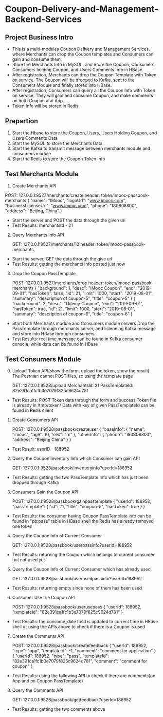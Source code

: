 # Coupon-Delivery-and-Management-Backend-Services

## Project Business Intro
* This is a multi-modules Coupon Delivery and Management Services, where Merchants can drop the Coupon templates and Consumers can gain and consume them.
* Store the Merchants Info in MySQL, and Store the Coupon, Consumers, Consumers holding Coupon, and Users Comments Info in HBase.
* After registration, Merchants can drop the Coupon Template with Token on service. The Coupon will be dropped to Kafka, sent to the Consumers Module and finally stored into HBase.
* After registration, Consumers can query all the Coupon Info with Token on service. They will gain and consume Coupon, and make comments on both Coupon and App.
* Token Info will be stored in Redis.

## Prepartion
1. Start the Hbase to store the Coupon, Users, Users Holding Coupon, and Users Comments Data
2. Start the MySQL to store the Merchants Data
3. Start the Kafka to transmit message between merchants module and consumers module
4. Start the Redis to store the Coupon Token info

## Test Merchants Module
1. Create Merchants API
  
  POST: 127.0.0.1:9527/merchants/create
	header: token/imooc-passbook-merchants
	{
		"name": "IMooc",
		"logoUrl": "www.imooc.com",
		"businessLicenseUrl": "www.imooc.com",
		"phone": "180808800",
		"address": "Beijing, China"
	}

* Start the server and POST the data through the given url
* Test Results: merchantsId - 21

2. Query Merchants Info API

	GET: 127.0.0.1:9527/merchants/12
	header: token/imooc-passbook-merchants
	
* Start the server, GET the data through the give url
* Test Results: getting the merchants info posted just now

3. Drop the Coupon PassTemplate

	POST: 127.0.0.1:9527/merchants/drop
	header: token/imooc-passbook-merchants
	{
		"background": 1,
		"desc": "IMooc Coupon",
		"end": "2019-09-01",
		"hasToken": false,
		"id": 21,
		"limit": 1000,
		"start": "2019-08-01",
		"summary": "description of coupon-5",
		"title": "coupon-5"
	}
	{
		"background": 2,
		"desc": "Udemy Coupon",
		"end": "2019-09-01",
		"hasToken": true,
		"id": 21,
		"limit": 1000,
		"start": "2019-08-01",
		"summary": "description of coupon-6",
		"title": "coupon-6"
	}
	
* Start both Merchants module and Consumers module servers 
  Drop the PassTemplate through merchants server, and listenning Kafka message and store into HBase through consumers
* Test Results: real time message can be found in Kafka consumer console, while data can be found in HBase

## Test Consumers Module
0. Upload Token API(show the form, upload the token, show the result)
   The Postman cannot POST files, so using the template page
   
	GET: 127.0.0.1:9528/upload
	MerchantsId: 21
	PassTemplateId: 82e391ca1fc1b3e7079f825c9624d781
	
* Test Results: POST Token data through the form and success
                Token file is already in /tmp/token/ 
                Data with key of given PassTemplateId can be found in Redis client

1. Create Consumers API

	POST: 127.0.0.1:9528/passbook/createuser
	{
		"baseInfo": {
			"name": "imooc",
			"age": 10,
			"sex": "m"
		},
		"otherInfo": {
			"phone": "180808800",
			"address": "Beijing China"
		}
	}
	
* Test Result: userID - 188952

2. Query the Coupon Inventory Info which Consumer can gain API

	GET: 127.0.0.1:9528/passbook/inventoryinfo?userId=188952
	
* Test Results: getting the two PassTemplate Info which has just been dropped through Kafka

3. Consumers Gain the Coupon API

	POST: 127.0.0.1:9528/passbook/gainpasstemplate
	{
		"userId": 188952,
		"passTemplate": {
			"id": 21,
			"title": "coupon-5",
			"hasToken": true
		}
	}
	
* Test Results: the consumer having Coupon PassTemplate info can be found in "pb:pass" table in HBase shell
             the Redis has already removed one token
 
4. Query the Coupon Info of Current Consumer

	GET: 127.0.0.1:9528/passbook/userpassinfo?userId=188952
	
* Test Results: returning the Coupon which belongs to current consumer but not used yet

5. Query the Coupon Info of Current Consumer which has already used

	GET: 127.0.0.1:9528/passbook/userusedpassinfo?userId=188952
	
* Test Results: returning empty since none of them has been used

6. Consumer Use the Coupon API

	POST: 127.0.0.1:9528/passbook/userusepass
	{
		"userId": 188952,
		"templateId": "82e391ca1fc1b3e7079f825c9624d781"
	}
	
* Test Results: the consume_date field is updated to current time in HBase shell
              or using the APIs above to check if there is a Coupon is used
              
7. Create the Comments API

	POST: 127.0.0.1:9528/passbook/createfeedback
	{
		"userId": 188952,
		"type": "app",
		"templateId": -1,
		"comment": "comment for application"
	}
	{
		"userId": 188952,
		"type": "pass",
		"templateId": "82e391ca1fc1b3e7079f825c9624d781",
		"comment": "comment for coupon"
	}
	
* Test Results: using the following API to check if there are comments(on App and on Coupon PassTemplate)

8. Query the Comments API

	GET: 127.0.0.1:9528/passbook/getfeedback?userId=188952
	
* Test Results: getting the two comments above
